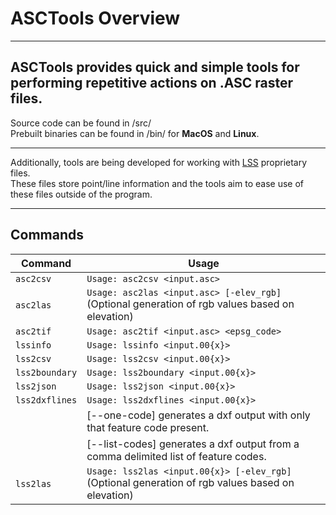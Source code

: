 # ASCTools Overview
---
## ASCTools provides quick and simple tools for performing repetitive actions on .ASC raster files.

Source code can be found in /src/  
Prebuilt binaries can be found in /bin/ for **MacOS** and **Linux**.  

---

Additionally, tools are being developed for working with [LSS](https://www.dtmsoftware.com/) proprietary files.  
These files store point/line information and the tools aim to ease use of these files outside of the program.

---

## Commands

| Command         | Usage                                                                                 |
|-----------------|---------------------------------------------------------------------------------------|
| `asc2csv`       | `Usage: asc2csv <input.asc>`                                                         |
| `asc2las`       | `Usage: asc2las <input.asc> [-elev_rgb]` (Optional generation of rgb values based on elevation) |
| `asc2tif`       | `Usage: asc2tif <input.asc> <epsg_code>`                                             |
| `lssinfo`       | `Usage: lssinfo <input.00{x}>`                                                       |
| `lss2csv`       | `Usage: lss2csv <input.00{x}>`                                                       |
| `lss2boundary`  | `Usage: lss2boundary <input.00{x}>`                                                  |
| `lss2json`      | `Usage: lss2json <input.00{x}>`                                                      |
| `lss2dxflines`  | `Usage: lss2dxflines <input.00{x}>`                                                  |
|                 | [--one-code] generates a dxf output with only that feature code present.             |
|                 | [--list-codes] generates a dxf output from a comma delimited list of feature codes.  |
| `lss2las`       | `Usage: lss2las <input.00{x}> [-elev_rgb]` (Optional generation of rgb values based on elevation) |

